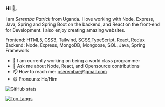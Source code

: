 ### Hi 👋, 
I am *Seremba Patrick* from Uganda. I love working with Node, Express, Java, Spring and Spring Boot on the backend, and React on the front-end for Development. I also enjoy creating amazing websites.

Frontend: HTML5, CSS3, Tailwind, SCSS,TypeScript, React, Redux <br>
Backend: Node, Express, MongoDB, Mongoose, SQL, Java, Spring Framework 

- 🌱 I am currently working on being a world class programmer
-  💬 Ask me about Node, React, and Opensource contributions
- 📫 How to reach me: pserembae@gmail.com 
- 😄 Pronouns: He/Him

![GitHub stats](https://github-readme-stats.vercel.app/api?username=Seremba&show_icons=true) 

[![Top Langs](https://github-readme-stats.vercel.app/api/top-langs/?username=Seremba&layout=compact)](https://github.com/anuraghazra/github-readme-stats)








